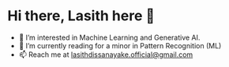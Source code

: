 # Hi there, Lasith here 👋

- 👀 I’m interested in Machine Learning and Generative AI.
- 🌱 I’m currently reading for a minor in Pattern Recognition (ML)
- 📫 Reach me at lasithdissanayake.official@gmail.com
